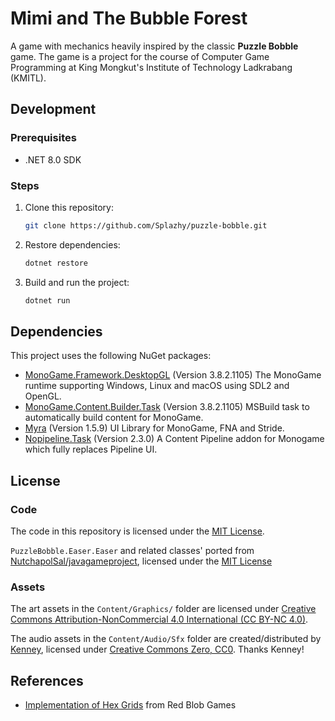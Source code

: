 # Mimi and The Bubble Forest

A game with mechanics heavily inspired by the classic **Puzzle Bobble** game. The game is a project for the course of Computer Game Programming at King Mongkut's Institute of Technology Ladkrabang (KMITL).

## Development

### Prerequisites

- .NET 8.0 SDK

### Steps

1. Clone this repository:
   ```bash
   git clone https://github.com/Splazhy/puzzle-bobble.git
   ```
2. Restore dependencies:
   ```bash
   dotnet restore
   ```
3. Build and run the project:
   ```bash
   dotnet run
   ```

## Dependencies

This project uses the following NuGet packages:

- [MonoGame.Framework.DesktopGL](https://www.nuget.org/packages/MonoGame.Framework.DesktopGL) (Version 3.8.2.1105) The MonoGame runtime supporting Windows, Linux and macOS using SDL2 and OpenGL.
- [MonoGame.Content.Builder.Task](https://www.nuget.org/packages/MonoGame.Content.Builder.Task) (Version 3.8.2.1105) MSBuild task to automatically build content for MonoGame.
- [Myra](https://www.nuget.org/packages/Myra) (Version 1.5.9) UI Library for MonoGame, FNA and Stride.
- [Nopipeline.Task](https://www.nuget.org/packages/Nopipeline.Task) (Version 2.3.0) A Content Pipeline addon for Monogame which fully replaces Pipeline UI.

## License

### Code
The code in this repository is licensed under the [MIT License](./LICENSE).

`PuzzleBobble.Easer.Easer` and related classes' ported from [NutchapolSal/javagameproject](https://github.com/NutchapolSal/javagameproject/blob/main/Tetris/data/easer/Easer.java), licensed under the [MIT License](https://github.com/NutchapolSal/javagameproject/blob/main/LICENSE)

### Assets
The art assets in the `Content/Graphics/` folder are licensed under [Creative Commons Attribution-NonCommercial 4.0 International (CC BY-NC 4.0)](./Content/Graphics/LICENSE).

The audio assets in the `Content/Audio/Sfx` folder are created/distributed by [Kenney](www.kenney.nl), licensed under [Creative Commons Zero, CC0](http://creativecommons.org/publicdomain/zero/1.0/). Thanks Kenney!

## References

- [Implementation of Hex Grids](https://www.redblobgames.com/grids/hexagons/implementation.html) from Red Blob Games
